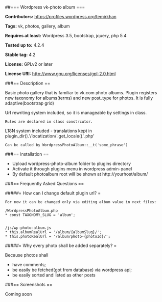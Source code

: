 ##=== Wordpress vk-photo album ===

**Contributors:** https://profiles.wordpress.org/temirkhan

**Tags:** vk, photos, gallery, album

**Requires at least:** Wordpress 3.5, bootstrap, jquery, php 5.4

**Tested up to:** 4.2.4

**Stable tag:** 4.2

**License:** GPLv2 or later

**License URI:** http://www.gnu.org/licenses/gpl-2.0.html


###== Description ==

Basic photo gallery that is familiar to vk.com photo albums.
Plugin registers new taxonomy for albums(terms) and new post_type for photos.
It is fully adaptive(bootstrap grid)

Url rewriting system included, so it is manageable by settings in class.

    Rules are declared in class constrcutor.

L18N system included - translations kept in plugin_dir().'/locatization/'.get_locale().'.php'

    Can be called by WordpressPhotoAlbum::__t('some_phrase')



###== Installation ==

* Upload wordpress-photo-album folder to plugins directory
* Activate it through plugins menu in wordpress admin-panel
* By default photoalbum root will be shown at http://yourhost/album/



###== Frequently Asked Questions ==

#####= How can I change default plugin url? =

    For now it can be changed only via editing album value in next files:

    /WordpressPhotoAlbum.php
    * const TAXONOMY_SLUG = 'album';


    /js/wp-photo-album.js
    * this.albumRealUrl = '/album/{albumSlug}/';
    * this.photoRealUrl = '/album/photo-{photoId}/';

#####= Why every photo shall be added separately? =

Because photos shall 
* have comments;
* be easily be fetched(got from database) via wordpress api;
* be easily sorted and listed as other posts

###== Screenshots ==

Coming soon


